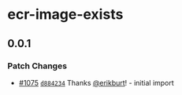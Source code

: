 # ecr-image-exists

## 0.0.1

### Patch Changes

- [#1075](https://github.com/smartcontractkit/.github/pull/1075)
  [`d884234`](https://github.com/smartcontractkit/.github/commit/d884234f9cfa0e4890371059c61408ee5593c723)
  Thanks [@erikburt](https://github.com/erikburt)! - initial import
